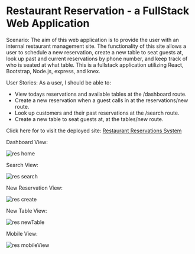# Restaurant Reservation - a FullStack Web Application  

Scenario: The aim of this web application is to provide the user with an internal restaurant management site. The functionality of this site allows a user to schedule a new reservation, create a new table to seat guests at, look up past and current reservations by phone number, and keep track of who is seated at what table. This is a fullstack application utilizing React, Bootstrap, Node.js, express, and knex.

User Stories: As a user, I should be able to:
* View todays reservations and available tables at the /dashboard route.
* Create a new reservation when a guest calls in at the reservations/new route.
* Look up customers and their past reservations at the /search route.
* Create a new table to seat guests at, at the tables/new route.

Click here for to visit the deployed site: [Restaurant Reservations System](https://restaurant-reservations-system.onrender.com)


Dashboard View:

![res home](https://github.com/AuroraHusong/newRestaurantRes/assets/90487267/f8d48845-d401-45fe-8133-e6bd2c91ed10)

Search View:
  
![res search](https://github.com/AuroraHusong/newRestaurantRes/assets/90487267/5ab949e4-7e81-410c-956f-1cf327d95014)

New Reservation View:

![res create](https://github.com/AuroraHusong/newRestaurantRes/assets/90487267/dbd1df78-b61c-476c-a75d-12dbddb17e09)

New Table View:

![res newTable](https://github.com/AuroraHusong/newRestaurantRes/assets/90487267/42b753af-46a2-45cc-af5a-d87a99748e7d)

Mobile View:

![res mobileView](https://github.com/AuroraHusong/newRestaurantRes/assets/90487267/e51b98ab-3ba8-4cb3-92d5-610bd50f03d1)

